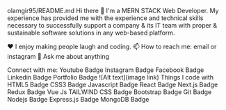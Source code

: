 olamgir95/README.md
Hi there 👋
I'm a MERN STACK Web Developer. My experience has provided me with the experience and technical skills necessary to successfully support a company & its IT team with proper & sustainable software solutions in any web-based platform.

♥️ I enjoy making people laugh and coding.
📫 How to reach me: email or instagram
💬 Ask me about anything

Connect with me:
Youtube Badge Instagram Badge Facebook Badge Linkedin Badge Portfolio Badge
![Alt text](image link)
Things I code with
HTML5 Badge CSS3 Badge Javascript Badge React Badge Next.js Badge Redux Badge Vue Js TAILWIND CSS Badge Bootstrap Badge Git Badge Nodejs Badge Express.js Badge MongoDB Badge
